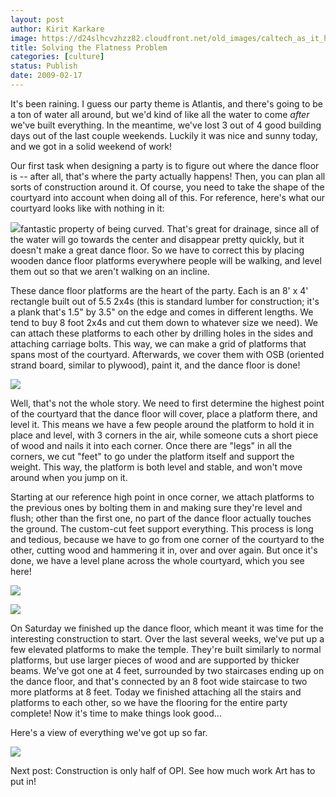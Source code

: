 ```yaml
---
layout: post
author: Kirit Karkare
image: https://d24slhcvzhzz82.cloudfront.net/old_images/caltech_as_it_happens/6a0105349b8251970b011278df23f328a4.jpg
title: Solving the Flatness Problem
categories: [culture]
status: Publish
date: 2009-02-17
---
```


It's been raining. I guess our party theme is Atlantis, and there's
going to be a ton of water all around, but we'd kind of like all the water to
come *after* we've built everything. In the meantime, we've lost 3
out of 4 good building days out of the last couple weekends. Luckily it
was nice and sunny today, and we got in a solid weekend of work!

Our first task when designing a party is to figure out where the dance floor
is -- after all, that's where the party actually happens! Then, you can
plan all sorts of construction around it. Of course, you need to take the
shape of the courtyard into account when doing all of this. For
reference, here's what our courtyard looks like with nothing in it:
 

![](https://d24slhcvzhzz82.cloudfront.net/old_images/caltech_as_it_happens/6a0105349b8251970b01116864dcc9970c.jpg)fantastic property of being curved. That's great for drainage, since all
of the water will go towards the center and disappear pretty quickly, but it
doesn't make a great dance floor. So we have to correct this by placing
wooden dance floor platforms everywhere people will be walking, and level them
out so that we aren't walking on an incline. 

These dance floor platforms are the heart of the party. Each is an 8'
x 4' rectangle built out of 5.5 2x4s (this is standard lumber for construction;
it's a plank that's 1.5" by 3.5" on the edge and comes in different
lengths. We tend to buy 8 foot 2x4s and cut them down to whatever size we
need). We can attach these platforms to each other by drilling holes in
the sides and attaching carriage bolts. This way, we can make a grid of
platforms that spans most of the courtyard. Afterwards, we cover them
with OSB (oriented strand board, similar to plywood), paint it, and the dance
floor is done! 

![](https://d24slhcvzhzz82.cloudfront.net/old_images/caltech_as_it_happens/6a0105349b8251970b01116869b7f1970c.jpg) 

Well, that's not the whole story. We need to first determine the
highest point of the courtyard that the dance floor will cover, place a
platform there, and level it. This means we have a few people around the
platform to hold it in place and level, with 3 corners in the air, while
someone cuts a short piece of wood and nails it into each corner. Once
there are "legs" in all the corners, we cut "feet" to go
under the platform itself and support the weight. This way, the platform
is both level and stable, and won't move around when you jump on it.

Starting at our reference high point in once corner, we attach platforms to the
previous ones by bolting them in and making sure they're level and flush; other
than the first one, no part of the dance floor actually touches the
ground. The custom-cut feet support everything. This process is
long and tedious, because we have to go from one corner of the courtyard to the
other, cutting wood and hammering it in, over and over again. But once
it's done, we have a level plane across the whole courtyard, which you see here!

![](https://d24slhcvzhzz82.cloudfront.net/old_images/caltech_as_it_happens/6a0105349b8251970b011278df242b28a4.jpg)

![](https://d24slhcvzhzz82.cloudfront.net/old_images/caltech_as_it_happens/6a0105349b8251970b01116869b853970c.jpg) 

On Saturday we finished up the dance floor, which meant it was time for the
interesting construction to start. Over the last several weeks, we've put
up a few elevated platforms to make the temple. They're built similarly
to normal platforms, but use larger pieces of wood and are supported by thicker
beams. We've got one at 4 feet, surrounded by two staircases ending up on
the dance floor, and that's connected by an 8 foot wide staircase to two more
platforms at 8 feet. Today we finished attaching all the stairs and
platforms to each other, so we have the flooring for the entire party
complete! Now it's time to make things look good...

Here's a view of everything we've got up so far. 

![](https://d24slhcvzhzz82.cloudfront.net/old_images/caltech_as_it_happens/6a0105349b8251970b01116869b898970c.jpg) 

Next post: Construction is only half of OPI. See how much work Art has
to put in!


